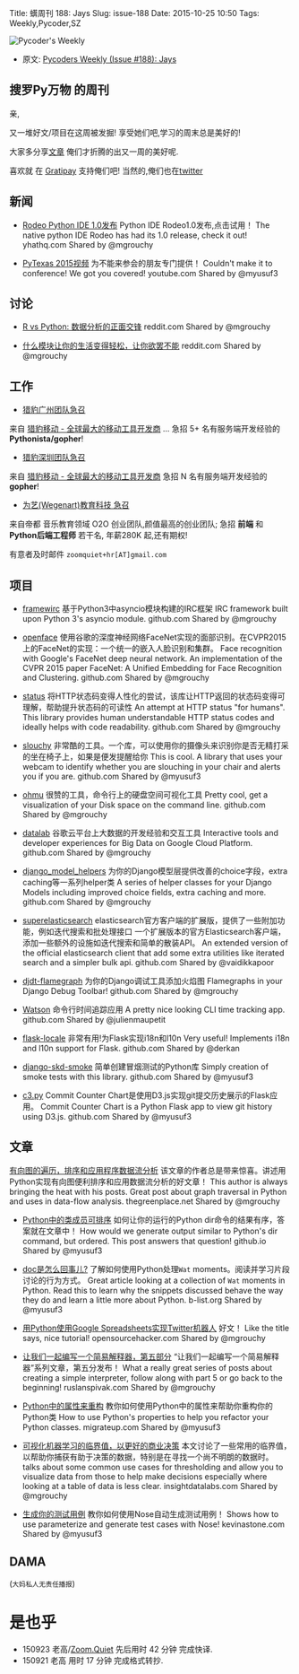 Title: 蠎周刊 188: Jays
Slug: issue-188
Date: 2015-10-25 10:50
Tags: Weekly,Pycoder,SZ


![Pycoder's Weekly](https://gallery.mailchimp.com/9735795484d2e4c204da82a29/images/Image_202014_01_22_20at_2010.45.04_20AM9789bf.png)


- 原文: [Pycoders Weekly (Issue #188): Jays](http://us4.campaign-archive1.com/?u=9735795484d2e4c204da82a29&id=fd953514fa)



## 搜罗Py万物 的周刊

亲,


又一堆好文/项目在这周被发掘!
享受她们吧,学习的周末总是美好的!

大家多分享[文章](http://pycoders.com/submissions/)
俺们才折腾的出又一周的美好呢.

喜欢就
在 [Gratipay](https://www.gratipay.com/PycodersWeekly)
支持俺们吧!
当然的,俺们也在[twitter](http://www.twitter.com/pycoders)


## 新闻
- [Rodeo Python IDE 1.0发布](http://blog.yhathq.com/posts/rodeo-native.html)
Python IDE Rodeo1.0发布,点击试用！
The native python IDE Rodeo has had its 1.0 release, check it out!
yhathq.com
Shared by @mgrouchy

- [PyTexas 2015视频](https://www.youtube.com/playlist?list=PL0MRiRrXAvRggP9ge7T_FCkYWZVAy_KEX)
为不能来参会的朋友专门提供！
Couldn't make it to conference! We got you covered!
youtube.com
Shared by @myusuf3
     

## 讨论

- [R vs Python: 数据分析的正面交锋](https://www.reddit.com/r/Python/comments/3oqhcc/r_vs_python_head_to_head_data_analysis/)
reddit.com
Shared by @mgrouchy
 
- [什么模块让你的生活变得轻松，让你欲罢不能](https://www.reddit.com/r/Python/comments/3om1k4/discussion_what_python_modules_make_your_life_so/)
reddit.com
Shared by @mgrouchy


## 工作
- [猎豹广州团队急召](https://github.com/cheetahmobile/CMBM/wiki/BmGzHr)

来自 [猎豹移动 - 全球最大的移动工具开发商](http://www.cmcm.com/zh-cn/cm-backup/) ...
急招 5+ 名有服务端开发经验的 **Pythonista/gopher**!

- [猎豹深圳团队急召](https://github.com/cheetahmobile/CMBM/wiki/BmSzHr)

来自 [猎豹移动 - 全球最大的移动工具开发商](http://www.cmcm.com/zh-cn/cm-backup/)
急招 N 名有服务端开发经验的 **gopher**!

- [为艺(Wegenart)教育科技 急召](https://github.com/ZoomQuiet/zoomquiet/wiki/Hr4Wegenart)

来自帝都 音乐教育领域 O2O 创业团队,颜值最高的创业团队;
急招 **前端** 和 **Python后端工程师** 若干名, 年薪280K 起,还有期权!

有意者及时邮件 `zoomquiet+hr[AT]gmail.com`

## 项目

- [framewirc](https://github.com/meshy/framewirc)
基于Python3中asyncio模块构建的IRC框架
 IRC framework built upon Python 3's asyncio module. 
github.com
Shared by @mgrouchy
 
- [openface](https://github.com/cmusatyalab/openface)
使用谷歌的深度神经网络FaceNet实现的面部识别。在CVPR2015上的FaceNet的实现：一个统一的嵌入人脸识别和集群。
Face recognition with Google's FaceNet deep neural network. An implementation of the CVPR 2015 paper FaceNet: A Unified Embedding for Face Recognition and Clustering. 
github.com
Shared by @mgrouchy
 
- [status](https://github.com/avinassh/status)
将HTTP状态码变得人性化的尝试，该库让HTTP返回的状态码变得可理解，帮助提升状态码的可读性
An attempt at HTTP status "for humans". This library provides human understandable HTTP status codes and ideally helps with code readability. 
github.com
Shared by @mgrouchy
 
- [slouchy](https://github.com/pyskell/slouchy)
非常酷的工具。一个库，可以使用你的摄像头来识别你是否无精打采的坐在椅子上，如果是便发提醒给你
This is cool. A library that uses your webcam to identify whether you are slouching in your chair and alerts you if you are. 
github.com
Shared by @myusuf3
 
- [ohmu](https://github.com/paul-nechifor/ohmu)
很赞的工具，命令行上的硬盘空间可视化工具
Pretty cool, get a visualization of your Disk space on the command line. 
github.com
Shared by @mgrouchy
 
- [datalab](https://github.com/GoogleCloudPlatform/datalab)
谷歌云平台上大数据的开发经验和交互工具
Interactive tools and developer experiences for Big Data on Google Cloud Platform.
github.com
Shared by @mgrouchy
 
- [django_model_helpers](https://github.com/rewardz/django_model_helpers)
为你的Django模型层提供改善的choice字段，extra caching等一系列helper类
A series of helper classes for your Django Models including improved choice fields, extra caching and more. 
github.com
Shared by @mgrouchy
 
- [superelasticsearch](https://github.com/wingify/superelasticsearch)
elasticsearch官方客户端的扩展版，提供了一些附加功能，例如迭代搜索和批处理接口
一个扩展版本的官方Elasticsearch客户端，添加一些额外的设施如迭代搜索和简单的散装API。
An extended version of the official elasticsearch client that add some extra utilities like iterated search and a simpler bulk api. 
github.com
Shared by @vaidikkapoor
 
- [djdt-flamegraph](https://github.com/23andMe/djdt-flamegraph)
为你的Django调试工具添加火焰图
Flamegraphs in your Django Debug Toolbar!
github.com
Shared by @mgrouchy
 
- [Watson](https://github.com/TailorDev/Watson)
命令行时间追踪应用
A pretty nice looking CLI time tracking app. 
github.com
Shared by @julienmaupetit
 
- [flask-locale](https://github.com/derkan/flask-locale)
非常有用!为Flask实现i18n和l10n
Very useful! Implements i18n and l10n support for Flask. 
github.com
Shared by @derkan
 
- [django-skd-smoke](https://github.com/steelkiwi/django-skd-smoke)
简单创建冒烟测试的Python库
Simply creation of smoke tests with this library. 
github.com
Shared by @myusuf3
 
- [c3.py](https://github.com/kdheepak89/c3.py)
Commit Counter Chart是使用D3.js实现git提交历史展示的Flask应用。
Commit Counter Chart is a Python Flask app to view git history using D3.js. 
github.com
Shared by @myusuf3

## 文章

[有向图的遍历，排序和应用程序数据流分析](http://eli.thegreenplace.net/2015/directed-graph-traversal-orderings-and-applications-to-data-flow-analysis/)
该文章的作者总是带来惊喜。讲述用Python实现有向图便利排序和应用数据流分析的好文章！
This author is always bringing the heat with his posts. Great post about graph traversal in Python and uses in data-flow analysis. 
thegreenplace.net
Shared by @mgrouchy
 
- [Python中的类成员可排序](http://nerandell.github.io/ordered-class-members-in-python/)
如何让你的运行的Python dir命令的结果有序，答案就在文章中！
How would we generate output similar to Python's dir command, but ordered. This post answers that question!
github.io
Shared by @myusuf3
 
- [doc是怎么回事儿?](http://www.b-list.org/weblog/2015/oct/13/wats-doc/)
了解如何使用Python处理`Wat` moments。阅读并学习片段讨论的行为方式。
Great article looking at a collection of `Wat` moments in Python. Read this to learn why the snippets discussed behave the way they do and learn a little more about Python. 
b-list.org
Shared by @myusuf3
 
- [用Python使用Google Spreadsheets实现Twitter机器人](https://opensourcehacker.com/2015/10/14/twitter-bot-using-google-spreadsheets-in-python/)
好文！
Like the title says, nice tutorial!
opensourcehacker.com
Shared by @mgrouchy
 
- [让我们一起编写一个简易解释器，第五部分](http://ruslanspivak.com/lsbasi-part5/)
“让我们一起编写一个简易解释器”系列文章，第五分发布！
What a really great series of posts about creating a simple interpreter, follow along with part 5 or go back to the beginning!
ruslanspivak.com
Shared by @mgrouchy
 
- [Python中的属性来重构](http://migrateup.com/python-properties-refactoring/)
教你如何使用Python中的属性来帮助你重构你的Python类
How to use Python's properties to help you refactor your Python classes. 
migrateup.com
Shared by @myusuf3

- [可视化机器学习的临界值，以更好的商业决策](http://blog.insightdatalabs.com/visualizing-classifier-thresholds/)
本文讨论了一些常用的临界值，以帮助你捕获有助于决策的数据，特别是在寻找一个尚不明朗的数据时。
 talks about some common use cases for thresholding and allow you to visualize data from those to help make decisions especially where looking at a table of data is less clear. 
insightdatalabs.com
Shared by @mgrouchy
 
- [生成你的测试用例](http://blog.kevinastone.com/generate-your-tests.html)
教你如何使用Nose自动生成测试用例！
Shows how to use parameterize and generate test cases with Nose!
kevinastone.com
Shared by @myusuf3
  

## DAMA
(`大妈私人无责任播报`)

# 是也乎

- 150923 老高/[Zoom.Quiet](http://zoomquiet.org/) 先后用时 42 分钟 完成快译.
- 150921 老高 用时 17 分钟 完成格式转抄.
